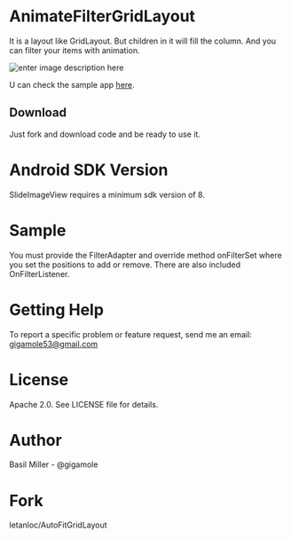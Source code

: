 AnimateFilterGridLayout
===================
It is a layout like GridLayout. But children in it will fill the column. And you can filter your items with animation.

![enter image description here](https://lh6.googleusercontent.com/-yShdlWEbT48/VrIlB4vnfJI/AAAAAAAACHA/W5YjnUpnXFA/w280-h477-no/afgl.gif)

U can check the sample app [here](https://github.com/GIGAMOLE/AnimateFilterGridLayout/tree/master/app).

Download
------------
Just fork and download code and be ready to use it.

Android SDK Version
=========
SlideImageView requires a minimum sdk version of 8.

Sample
========
You must provide the FilterAdapter and override method onFilterSet where you set the positions to add or remove.
There are also included OnFilterListener.

Getting Help
======
To report a specific problem or feature request, send me an email: gigamole53@gmail.com

License
======
Apache 2.0. See LICENSE file for details.

Author
=======
Basil Miller - @gigamole

Fork
=======
letanloc/AutoFitGridLayout